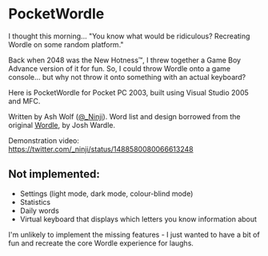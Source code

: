 PocketWordle
============

I thought this morning... "You know what would be ridiculous? Recreating Wordle on some random platform."

Back when 2048 was the New Hotness™, I threw together a Game Boy Advance version of it for fun. So, I could throw Wordle onto a game console... but why not throw it onto something with an actual keyboard?

Here is PocketWordle for Pocket PC 2003, built using Visual Studio 2005 and MFC.

Written by Ash Wolf ([@_Ninji](https://twitter.com/_Ninji)). Word list and design borrowed from the original [Wordle](https://www.powerlanguage.co.uk/wordle/), by Josh Wardle.

Demonstration video: https://twitter.com/_ninji/status/1488580080066613248

## Not implemented:

- Settings (light mode, dark mode, colour-blind mode)
- Statistics
- Daily words
- Virtual keyboard that displays which letters you know information about

I'm unlikely to implement the missing features - I just wanted to have a bit of fun and recreate the core Wordle experience for laughs.

